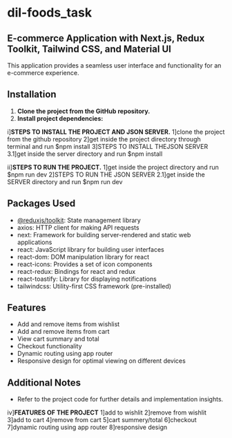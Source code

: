 # dil-foods_task

## E-commerce Application with Next.js, Redux Toolkit, Tailwind CSS, and Material UI

This application provides a seamless user interface and functionality for an e-commerce experience.

## Installation

1. **Clone the project from the GitHub repository.**
2. **Install project dependencies:**

i]**STEPS TO INSTALL THE PROJECT AND JSON SERVER.**
    1]clone the project from the github repository
    2]get inside the project directory through terminal and run $npm install
    3]STEPS TO INSTALL THEJSON SERVER
        3.1]get inside the server directory and run $npm install

ii]**STEPS TO RUN THE PROJECT.**
    1]get inside the project directory and run $npm run dev
    2]STEPS TO RUN THE JSON SERVER
        2.1]get inside the SERVER directory and run $npm run dev

## Packages Used

* [@reduxjs/toolkit](https://redux-toolkit.js.org/): State management library
* axios: HTTP client for making API requests
* next: Framework for building server-rendered and static web applications
* react: JavaScript library for building user interfaces
* react-dom: DOM manipulation library for react
* react-icons: Provides a set of icon components
* react-redux: Bindings for react and redux
* react-toastify: Library for displaying notifications
* tailwindcss: Utility-first CSS framework (pre-installed)

## Features

* Add and remove items from wishlist
* Add and remove items from cart
* View cart summary and total
* Checkout functionality
* Dynamic routing using app router
* Responsive design for optimal viewing on different devices

## Additional Notes
* Refer to the project code for further details and implementation insights.

iv]**FEATURES OF THE PROJECT**
    1]add to wishlit 
    2]remove from wishlit
    3]add to cart
    4]remove from cart
    5]cart summery/total
    6]checkout
    7]dynamic routing using app router
    8]responsive design
